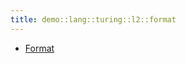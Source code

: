 ```yaml
---
title: demo::lang::turing::l2::format
---
```



* [Format](../../../../../../Library/demo/lang/turing/l2/format/Format.md)